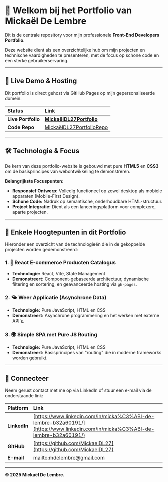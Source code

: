 # 👋 Welkom bij het Portfolio van Mickaël De Lembre

Dit is de centrale repository voor mijn professionele **Front-End Developers Portfolio**.

Deze website dient als een overzichtelijke hub om mijn projecten en technische vaardigheden te presenteren, met de focus op schone code en een sterke gebruikerservaring.

---

## 🚀 Live Demo & Hosting

Dit portfolio is direct gehost via GitHub Pages op mijn gepersonaliseerde domein.

| Status | Link |
| :--- | :--- |
| **Live Portfolio** | **[MickaëlDL27Portfolio](https://mickaeldl27.github.io/MickaelDL27/)** |
| **Code Repo** | [MickaëlDL27PortfolioRepo](https://github.com/MickaelDL27/MickaelDL27) |

---

## 🛠️ Technologie & Focus

De kern van deze portfolio-website is gebouwd met pure **HTML5** en **CSS3** om de basisprincipes van webontwikkeling te demonstreren.

**Belangrijkste Focuspunten:**

* **Responsief Ontwerp:** Volledig functioneel op zowel desktop als mobiele apparaten (Mobile-First Design).
* **Schone Code:** Nadruk op semantische, onderhoudbare HTML-structuur.
* **Project Integratie:** Dient als een lanceringsplatform voor complexere, aparte projecten.

---

## 📂 Enkele Hoogtepunten in dit Portfolio

Hieronder een overzicht van de technologieën die in de gekoppelde projecten worden gedemonstreerd:

### 1. 🛒 React E-commerce Producten Catalogus

* **Technologie:** React, Vite, State Management
* **Demonstreert:** Component-gebaseerde architectuur, dynamische filtering en sortering, en geavanceerde hosting via `gh-pages`.

### 2. 🌤️ Weer Applicatie (Asynchrone Data)

* **Technologie:** Pure JavaScript, HTML en CSS
* **Demonstreert:** Asynchrone programmering en het werken met externe API's.

### 3. 🌍 Simple SPA met Pure JS Routing

* **Technologie:** Pure JavaScript, HTML en CSS
* **Demonstreert:** Basisprincipes van "routing" die in moderne frameworks worden gebruikt.

---

## 💬 Connecteer

Neem gerust contact met me op via LinkedIn of stuur een e-mail via de onderstaande link:

| Platform | Link |
| :--- | :--- |
| **LinkedIn** | [https://www.linkedin.com/in/micka%C3%ABl-de-lembre-b32a60191/](https://www.linkedin.com/in/micka%C3%ABl-de-lembre-b32a60191/) |
| **GitHub** | [https://github.com/MickaelDL27](https://github.com/MickaelDL27) |
| **E-mail** | [mailto:mdelembre@gmail.com](mailto:mdelembre@gmail.com) |

---

**© 2025 Mickaël De Lembre.**

